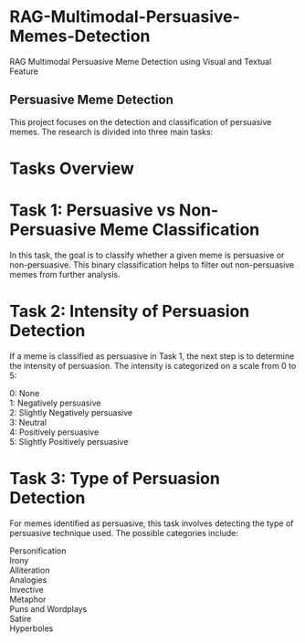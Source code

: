 # RAG-Multimodal-Persuasive-Memes-Detection
RAG Multimodal Persuasive Meme Detection using Visual and Textual Feature

## Persuasive Meme Detection
This project focuses on the detection and classification of persuasive memes. The research is divided into three main tasks:

# Tasks Overview

# Task 1: Persuasive vs Non-Persuasive Meme Classification
In this task, the goal is to classify whether a given meme is persuasive or non-persuasive. This binary classification helps to filter out non-persuasive memes from further analysis.

# Task 2: Intensity of Persuasion Detection
If a meme is classified as persuasive in Task 1, the next step is to determine the intensity of persuasion. The intensity is categorized on a scale from 0 to 5:

0: None <br>
1: Negatively persuasive <br>
2: Slightly Negatively persuasive <br>
3: Neutral <br>
4: Positively persuasive <br>
5: Slightly Positively persuasive <br>

# Task 3: Type of Persuasion Detection
For memes identified as persuasive, this task involves detecting the type of persuasive technique used. The possible categories include:

Personification <br>
Irony <br>
Alliteration <br>
Analogies <br>
Invective <br>
Metaphor <br>
Puns and Wordplays <br>
Satire <br>
Hyperboles <br>
